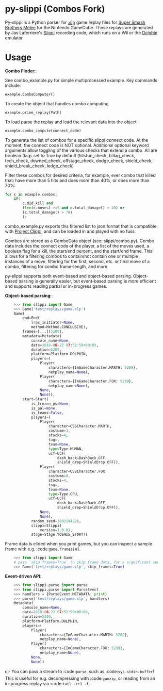 py-slippi (Combos Fork)
=========

Py-slippi is a Python parser for [.slp](https://github.com/project-slippi/slippi-wiki/blob/master/SPEC.md) game replay files for [Super Smash Brothers Melee](https://en.wikipedia.org/wiki/Super_Smash_Bros._Melee) for the Nintendo GameCube. These replays are generated by Jas Laferriere's [Slippi](https://github.com/JLaferri/project-slippi) recording code, which runs on a Wii or the [Dolphin](https://dolphin-emu.org/) emulator.

Usage
=====

**Combo Finder**::

See combo_example.py for simple multiprocessed example. Key commands include:

```python
example.ComboComputer()
```

To create the object that handles combo computing

```python
example.prime_replay(Path)
```

To load parse the replay and load the relevant data into the object

```python
example.combo_compute(connect_code)
```

To generate the list of combos for a specific slippi connect code. At the moment, the connect code is NOT optional. Additional optional keyword arguments allow toggling of the various checks that extend a combo. All are boolean flags set to True by default (hitstun_check, hitlag_check, tech_check, downed_check, offstage_check, dodge_check, shield_check, shield_break_check, ledge_check)

Filter these combos for desired criteria, for example, ever combo that killed that: have more than 5 hits and does more than 40%, or does more than 70%:

```python
for c in example.combos:
    if(
        c.did_kill and
        (len(c.moves) >=5 and c.total_damage() > 40) or
        (c.total_damage() > 70)
        ):
```

combo_example.py exports this filtered list to json format that is compatible with [Project Clippi](https://github.com/vinceau/project-clippi), and can be loaded in and played with no fuss.

Combos are stored as a ComboData object (see: slippi/combo.py). Combo data includes the connect code of the player, a list of the moves used, a boolean flag for a kill, the start/end percent, and the start/end frame. This allows for a filtering combos to contain/not contain one or multiple instances of a move, filtering for the first, second, etc. or final move of a combo, filtering for combo frame-length, and more. 

py-slippi supports both event-based and object-based parsing. Object-based parsing is generally easier, but event-based parsing is more efficient and supports reading partial or in-progress games.

**Object-based parsing**::

```python
    >>> from slippi import Game
    >>> Game('test/replays/game.slp')
    Game(
        end=End(
            lras_initiator=None,
            method=Method.CONCLUSIVE),
        frames=[...](5209),
        metadata=Metadata(
            console_name=None,
            date=2018-06-22 07:52:59+00:00,
            duration=5209,
            platform=Platform.DOLPHIN,
            players=(
                Player(
                    characters={InGameCharacter.MARTH: 5209},
                    netplay_name=None),
                Player(
                    characters={InGameCharacter.FOX: 5209},
                    netplay_name=None),
                None,
                None)),
        start=Start(
            is_frozen_ps=None,
            is_pal=None,
            is_teams=False,
            players=(
                Player(
                    character=CSSCharacter.MARTH,
                    costume=3,
                    stocks=4,
                    tag=,
                    team=None,
                    type=Type.HUMAN,
                    ucf=UCF(
                        dash_back=DashBack.OFF,
                        shield_drop=ShieldDrop.OFF)),
                Player(
                    character=CSSCharacter.FOX,
                    costume=0,
                    stocks=4,
                    tag=,
                    team=None,
                    type=Type.CPU,
                    ucf=UCF(
                        dash_back=DashBack.OFF,
                        shield_drop=ShieldDrop.OFF)),
                None,
                None),
            random_seed=3803194226,
            slippi=Slippi(
                version=1.0.0),
            stage=Stage.YOSHIS_STORY))
```
Frame data is elided when you print games, but you can inspect a sample frame with e.g. :code:`game.frames[0]`.
```python
    >>> from slippi import Game
    # pass `skip_frames=True` to skip frame data, for a significant speedup
    >>> Game('test/replays/game.slp', skip_frames=True)
```

**Event-driven API**::
```python
    >>> from slippi.parse import parse
    >>> from slippi.parse import ParseEvent
    >>> handlers = {ParseEvent.METADATA: print}
    >>> parse('test/replays/game.slp', handlers)
    Metadata(
        console_name=None,
        date=2018-06-22 07:52:59+00:00,
        duration=5209,
        platform=Platform.DOLPHIN,
        players=(
            Player(
                characters={InGameCharacter.MARTH: 5209},
                netplay_name=None),
            Player(
                characters={InGameCharacter.FOX: 5209},
                netplay_name=None),
            None,
            None))
```
👉 You can pass a stream to :code:`parse`, such as :code:`sys.stdin.buffer`! This is useful for e.g. decompressing with :code:`gunzip`, or reading from an in-progress replay via :code:`tail -c+1 -f`.

